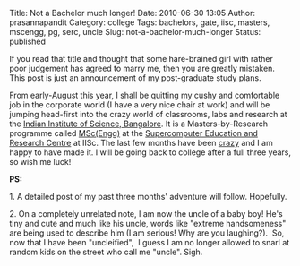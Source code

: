 Title: Not a Bachelor much longer!
Date: 2010-06-30 13:05
Author: prasannapandit
Category: college
Tags: bachelors, gate, iisc, masters, mscengg, pg, serc, uncle
Slug: not-a-bachelor-much-longer
Status: published

If you read that title and thought that some hare-brained girl with
rather poor judgement has agreed to marry me, then you are greatly
mistaken. This post is just an announcement of my post-graduate study
plans.

From early-August this year, I shall be quitting my cushy and
comfortable job in the corporate world (I have a very nice chair at
work) and will be jumping head-first into the crazy world of classrooms,
labs and research at the [Indian Institute of Science,
Bangalore](http://www.iisc.ernet.in/). It is a Masters-by-Research
programme called
[MSc(Engg)](http://www.serc.iisc.ernet.in/admissions/msc-phd.htm) at the
[Supercomputer Education and Research
Centre](http://www.serc.iisc.ernet.in/index.htm) at IISc. The last few
months have been
[crazy](http://twitter.com/prasannapandit/status/10506252353) and I am
happy to have made it. I will be going back to college after a full
three years, so wish me luck!

**PS:**

1\. A detailed post of my past three months' adventure will follow.
Hopefully.

2\. On a completely unrelated note, I am now the uncle of a baby boy!
He's tiny and cute and much like his uncle, words like "extreme
handsomeness" are being used to describe him (I am serious! Why are you
laughing?).  So, now that I have been "uncleified",  I guess I am no
longer allowed to snarl at random kids on the street who call me
"uncle". Sigh.
